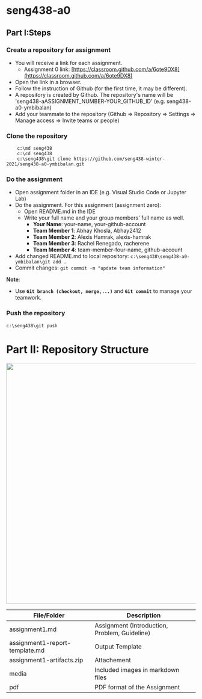 # seng438-a0

## Part I:Steps
### Create a repository for assignment
- You will receive a link for each assignment. 
  -  Assignment 0 link: [https://classroom.github.com/a/6ote9DX8](https://classroom.github.com/a/6ote9DX8)
- Open the link in a browser. 
- Follow the instruction of Github (for the first time, it may be different). 
- A repository is created by Github. The repository's name will be 'seng438-aASSIGNMENT_NUMBER-YOUR_GITHUB_ID' (e.g. seng438-a0-ymbibalan)
- Add your teammate to the repository (Github => Repository => Settings => Manage access => Invite teams or people)
### Clone the repository
```
    c:\md seng438
    c:\cd seng438
    c:\seng438\git clone https://github.com/seng438-winter-2021/seng438-a0-ymbibalan.git

```

### Do the assignment
- Open assignment folder in an IDE (e.g. Visual Studio Code or Jupyter Lab) 
- Do the assignment. For this assignment (assignment zero):
  - Open README.md in the IDE 
  - Write your full name and your group members' full name as well.  
    - **Your Name**: your-name, your-github-account 
    - **Team Member 1**: Abhay Khosla, Abhay2412
    - **Team Member 2**: Alexis Hamrak, alexis-hamrak
    - **Team Member 3**: Rachel Renegado, racherene
    - **Team Member 4**: team-member-four-name, github-account
- Add changed README.md to local repository: `c:\seng438\seng438-a0-ymbibalan\git add . `
- Commit changes: `git commit -m "update team information"` 
     
**Note**:
- Use **`Git branch (checkout, merge,...)`** and **`Git commit`** to manage your teamwork.   

### Push the repository 
`c:\seng438\git push`

# Part II: Repository Structure
<img src='./media/2021-01-18-11-45-54.png' width=640 />



| File/Folder        | Description 
|--- |---
| assignment1.md  | Assignment (Introduction, Problem, Guideline) 
| assignment1-report-template.md | Output Template 
| assignment1-artifacts.zip | Attachement 
| media | Included images in markdown files
| pdf | PDF format of the Assignment



